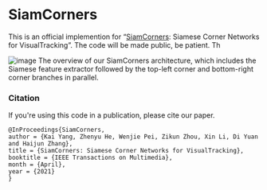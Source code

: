 # SiamCorners
This is an official implemention for “[SiamCorners](https://arxiv.org/pdf/2104.07303.pdf): Siamese Corner Networks for VisualTracking”. The code will be made public, be patient. Th

![image](https://user-images.githubusercontent.com/25238475/115003176-15eb7400-9e95-11eb-9a51-275235429679.png)
The overview of our SiamCorners architecture, which includes the Siamese feature extractor followed by the top-left corner and bottom-right corner
branches in parallel. 

### Citation
If you're using this code in a publication, please cite our paper.

	@InProceedings{SiamCorners,
	author = {Kai Yang, Zhenyu He, Wenjie Pei, Zikun Zhou, Xin Li, Di Yuan and Haijun Zhang},
	title = {SiamCorners: Siamese Corner Networks for VisualTracking},
	booktitle = {IEEE Transactions on Multimedia},
	month = {April},
	year = {2021}
	}
